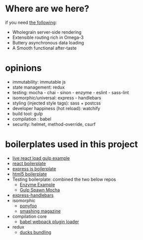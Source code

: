 # Where are we here?
if you need [the following](https://medium.com/front-end-developers/handcrafting-an-isomorphic-redux-application-with-love-40ada4468af4#.vfm0r9hd8):

 - Wholegrain server-side rendering
 - Extensible routing rich in Omega-3
 - Buttery asynchronous data loading
 - A Smooth functional after-taste

# opinions
- immutability: immutable js
- state management: redux
- testing: mocha - chai - sinon - enzyme - eslint - sass-lint
- isomorphic/universal: express - handlebars
- styling (injected style tags): sass + postcss
- developer happiness (hot reload): watchify
- build tool: gulp
- compilation : babel
- security: helmet, method-override, csurf

# boilerplates used in this project
- [live react load gulp example](https://github.com/milankinen/livereactload/tree/master/examples/03-build-systems)
- [react boilerplate](https://github.com/jarredwitt/react-boilerplate/blob/master/gulpfile.js)
- [express js boilerplate](https://github.com/yhagio/express-boilerplate/blob/master/server.js)
- [html5 boilerplate](https://github.com/h5bp/html5-boilerplate/blob/master/src/index.html)
- Testing boilerplate: combined the two below repos   
  - [Enzyme Example](https://github.com/lelandrichardson/enzyme-example-mocha)
  - [Gulp Spawn Mocha](https://github.com/knpwrs/gulp-spawn-mocha/tree/master/test)
- [express-handlebars](https://github.com/ericf/express-handlebars/blob/master/examples/advanced/server.js)
- isomorphic
  - [ponyfoo](https://ponyfoo.com/articles/universal-react-babel)
  - [smashing magazine](https://www.smashingmagazine.com/2016/03/server-side-rendering-react-node-express/)
- compilation core
  - [babel webpack plugin loader](https://github.com/istarkov/babel-plugin-webpack-loaders)
- redux
  - [ducks bundling](https://github.com/erikras/ducks-modular-redux)
